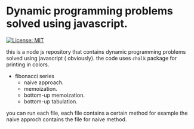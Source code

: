# Dynamic programming problems solved using javascript.
[![License: MIT](https://img.shields.io/badge/License-MIT-yellow.svg)](https://opensource.org/licenses/MIT)


this is a node js repository that contains dynamic programming problems solved using javascript ( obviously).
the code uses ```chalk``` package for printing in colors.

- fibonacci series
    - naive approach.
    - memoization.
    - bottom-up memoization.
    - bottom-up tabulation.

you can run each file, each file contains a certain method for example the naive approch contains the file for naive method.
